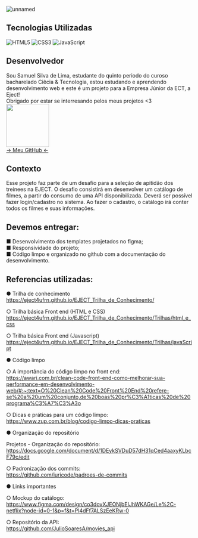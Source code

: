 ![unnamed](https://github.com/user-attachments/assets/56ecaa47-7c34-4102-a511-d976c32b2c87)

## Tecnologias Utilizadas

![HTML5](https://img.shields.io/badge/HTML5-E34F26?style=for-the-badge&logo=html5&logoColor=white)
![CSS3](https://img.shields.io/badge/CSS3-1572B6?style=for-the-badge&logo=css3&logoColor=white)
![JavaScript](https://img.shields.io/badge/JavaScript-323330?style=for-the-badge&logo=javascript&logoColor=F7DF1E)

## Desenvolvedor
 Sou Samuel Silva de Lima, estudante do quinto periodo do curoso bacharelado Ciêcia & Tecnologia, estou estudando e aprendendo desenvolvimento web e este é um projeto para a Empresa Júnior da ECT, a Eject! <br>
Obrigado por estar se interresando pelos meus projetos <3 <br>
 [<img loading="lazy" src="https://avatars.githubusercontent.com/u/120533333?s=400&u=6adf1284945f8e311c55e88be6c87b467f0d9e70&v=4" width=115><br> -> Meu GitHub <- ](https://github.com/Samsratinho)

## Contexto
Esse projeto faz parte de um desafio para a seleção de apitidão dos treinees na EJECT. 
O desafio consistirá em desenvolver um catálogo de filmes, a partir
do consumo de uma API disponibilizada. Deverá ser possível fazer
login/cadastro no sistema. Ao fazer o cadastro, o catálogo irá conter
todos os filmes e suas informações.

## Devemos entregar: <br>
■ Desenvolvimento dos templates projetados no figma;  <br>
■ Responsividade do projeto;  <br>
■ Código limpo e organizado no github com a
documentação do desenvolvimento.

## Referencias utilizadas:

● Trilha de conhecimento  <br>
https://eject4ufrn.github.io/EJECT_Trilha_de_Conhecimento/

○ Trilha básica Front end (HTML e CSS)  <br>
https://eject4ufrn.github.io/EJECT_Trilha_de_Conhecimento/Trilhas/html_e_css

○ Trilha básica Front end (Javascript)  <br>
https://eject4ufrn.github.io/EJECT_Trilha_de_Conhecimento/Trilhas/javaScript


● Código limpo

○ A importância do código limpo no front end:  <br>
https://awari.com.br/clean-code-front-end-como-melhorar-sua-performance-em-desenvolvimento-web/#:~:text=O%20Clean%20Code%20Front%20End%20refere-se%20a%20um%20conjunto,de%20boas%20pr%C3%A1ticas%20de%20programa%C3%A7%C3%A3o

○ Dicas e práticas para um código limpo:  <br>
https://www.zup.com.br/blog/codigo-limpo-dicas-praticas


● Organização do repositório

Projetos - Organização do repositório:  <br>
https://docs.google.com/document/d/1DEykSVDuD57dH31qCed4aaxyKLbcF79c/edit

○ Padronização dos commits: <br>
https://github.com/iuricode/padroes-de-commits


● Links importantes

○ Mockup do catálogo:  <br>
https://www.figma.com/design/co3dovXJEONjbEIJhWKAGe/Le%2C-netflix?node-id=0-1&p=f&t=Pl4dFf7ALSzEeKRw-0

○ Repositório da API: <br>
https://github.com/JulioSoaresA/movies_api
